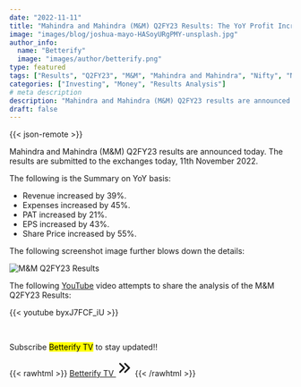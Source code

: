 ```yaml
---
date: "2022-11-11"
title: "Mahindra and Mahindra (M&M) Q2FY23 Results: The YoY Profit Increased by 21%"
image: "images/blog/joshua-mayo-HASoyURgPMY-unsplash.jpg"
author_info: 
  name: "Betterify"
  image: "images/author/betterify.png"
type: featured
tags: ["Results", "Q2FY23", "M&M", "Mahindra and Mahindra", "Nifty", "Nifty50", "Stocks", "Shares",]
categories: ["Investing", "Money", "Results Analysis"]
# meta description
description: "Mahindra and Mahindra (M&M) Q2FY23 results are announced on 11/11/22. This post and video tries to share the analysis of the results"
draft: false
---
```

{{< json-remote >}}

Mahindra and Mahindra (M&M) Q2FY23 results are announced today. The results are submitted to the exchanges today, 11th November 2022.

The following is the Summary on YoY basis:
* Revenue increased by 39%.
* Expenses increased by 45%.
* PAT increased by 21%.
* EPS increased by 43%.
* Share Price increased by 55%.

The following screenshot image further blows down the details:

![M&M Q2FY23 Results](https://docs.google.com/drawings/d/1i4K_i7mUiqOwVnZ4Avg3HzCjr69tf2O7vq6kIqlleCk/export/png)

The following [YouTube](https://www.youtube.com/channel/UCiyLlAY3_T1XiADSThStYGA) video attempts to share the analysis of the M&M Q2FY23 Results:

{{< youtube byxJ7FCF_iU  >}}

<br>

Subscribe <mark>Betterify TV</mark> to stay updated!!

{{< rawhtml >}}
<a href="https://www.youtube.com/channel/UCiyLlAY3_T1XiADSThStYGA" target="_blank" class="btn btn-primary btn-lg mt-4 mb-4">Betterify TV <svg xmlns="http://www.w3.org/2000/svg" class="h-5 w-5" viewBox="0 0 20 20" width="30px" height="30px" fill="currentColor">
  <path fill-rule="evenodd" d="M10.293 15.707a1 1 0 010-1.414L14.586 10l-4.293-4.293a1 1 0 111.414-1.414l5 5a1 1 0 010 1.414l-5 5a1 1 0 01-1.414 0z" clip-rule="evenodd" />
  <path fill-rule="evenodd" d="M4.293 15.707a1 1 0 010-1.414L8.586 10 4.293 5.707a1 1 0 011.414-1.414l5 5a1 1 0 010 1.414l-5 5a1 1 0 01-1.414 0z" clip-rule="evenodd" />
</svg></a>
{{< /rawhtml >}}


